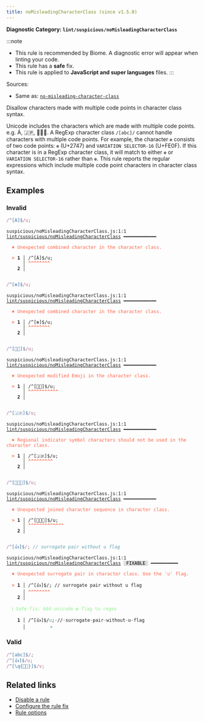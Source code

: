 ```yaml
---
title: noMisleadingCharacterClass (since v1.5.0)
---
```


**Diagnostic Category: `lint/suspicious/noMisleadingCharacterClass`**

:::note
- This rule is recommended by Biome. A diagnostic error will appear when linting your code.
- This rule has a **safe** fix.
- This rule is applied to **JavaScript and super languages** files.
:::

Sources: 
- Same as: <a href="https://eslint.org/docs/latest/rules/no-misleading-character-class" target="_blank"><code>no-misleading-character-class</code></a>

Disallow characters made with multiple code points in character class syntax.

Unicode includes the characters which are made with multiple code points. e.g. Á, 🇯🇵, 👨‍👩‍👦.
A RegExp character class `/[abc]/` cannot handle characters with multiple code points.
For example, the character `❇️` consists of two code points: `❇` (U+2747) and `VARIATION SELECTOR-16` (U+FE0F).
If this character is in a RegExp character class, it will match to either `❇` or `VARIATION SELECTOR-16` rather than `❇️`.
This rule reports the regular expressions which include multiple code point characters in character class syntax.

## Examples

### Invalid

```jsx
/^[Á]$/u;
```

<pre class="language-text"><code class="language-text">suspicious/noMisleadingCharacterClass.js:1:1 <a href="https://biomejs.dev/linter/rules/no-misleading-character-class">lint/suspicious/noMisleadingCharacterClass</a> ━━━━━━━━━━━━

<strong><span style="color: Tomato;">  </span></strong><strong><span style="color: Tomato;">✖</span></strong> <span style="color: Tomato;">Unexpected combined character in the character class.</span>
  
<strong><span style="color: Tomato;">  </span></strong><strong><span style="color: Tomato;">&gt;</span></strong> <strong>1 │ </strong>/^[Á]$/u;
   <strong>   │ </strong><strong><span style="color: Tomato;">^</span></strong><strong><span style="color: Tomato;">^</span></strong><strong><span style="color: Tomato;">^</span></strong><strong><span style="color: Tomato;">^</span></strong><strong><span style="color: Tomato;">^</span></strong><strong><span style="color: Tomato;">^</span></strong><strong><span style="color: Tomato;">^</span></strong><strong><span style="color: Tomato;">^</span></strong>
    <strong>2 │ </strong>
  
</code></pre>

```jsx
/^[❇️]$/u;
```

<pre class="language-text"><code class="language-text">suspicious/noMisleadingCharacterClass.js:1:1 <a href="https://biomejs.dev/linter/rules/no-misleading-character-class">lint/suspicious/noMisleadingCharacterClass</a> ━━━━━━━━━━━━

<strong><span style="color: Tomato;">  </span></strong><strong><span style="color: Tomato;">✖</span></strong> <span style="color: Tomato;">Unexpected combined character in the character class.</span>
  
<strong><span style="color: Tomato;">  </span></strong><strong><span style="color: Tomato;">&gt;</span></strong> <strong>1 │ </strong>/^[❇️]$/u;
   <strong>   │ </strong><strong><span style="color: Tomato;">^</span></strong><strong><span style="color: Tomato;">^</span></strong><strong><span style="color: Tomato;">^</span></strong><strong><span style="color: Tomato;">^</span></strong><strong><span style="color: Tomato;">^</span></strong><strong><span style="color: Tomato;">^</span></strong><strong><span style="color: Tomato;">^</span></strong><strong><span style="color: Tomato;">^</span></strong>
    <strong>2 │ </strong>
  
</code></pre>

```jsx
/^[👶🏻]$/u;
```

<pre class="language-text"><code class="language-text">suspicious/noMisleadingCharacterClass.js:1:1 <a href="https://biomejs.dev/linter/rules/no-misleading-character-class">lint/suspicious/noMisleadingCharacterClass</a> ━━━━━━━━━━━━

<strong><span style="color: Tomato;">  </span></strong><strong><span style="color: Tomato;">✖</span></strong> <span style="color: Tomato;">Unexpected modified Emoji in the character class. </span>
  
<strong><span style="color: Tomato;">  </span></strong><strong><span style="color: Tomato;">&gt;</span></strong> <strong>1 │ </strong>/^[👶🏻]$/u;
   <strong>   │ </strong><strong><span style="color: Tomato;">^</span></strong><strong><span style="color: Tomato;">^</span></strong><strong><span style="color: Tomato;">^</span></strong><strong><span style="color: Tomato;">^</span></strong><strong><span style="color: Tomato;">^</span></strong><strong><span style="color: Tomato;">^</span></strong><strong><span style="color: Tomato;">^</span></strong><strong><span style="color: Tomato;">^</span></strong><strong><span style="color: Tomato;">^</span></strong><strong><span style="color: Tomato;">^</span></strong><strong><span style="color: Tomato;">^</span></strong>
    <strong>2 │ </strong>
  
</code></pre>

```jsx
/^[🇯🇵]$/u;
```

<pre class="language-text"><code class="language-text">suspicious/noMisleadingCharacterClass.js:1:1 <a href="https://biomejs.dev/linter/rules/no-misleading-character-class">lint/suspicious/noMisleadingCharacterClass</a> ━━━━━━━━━━━━

<strong><span style="color: Tomato;">  </span></strong><strong><span style="color: Tomato;">✖</span></strong> <span style="color: Tomato;">Regional indicator symbol characters should not be used in the character class.</span>
  
<strong><span style="color: Tomato;">  </span></strong><strong><span style="color: Tomato;">&gt;</span></strong> <strong>1 │ </strong>/^[🇯🇵]$/u;
   <strong>   │ </strong><strong><span style="color: Tomato;">^</span></strong><strong><span style="color: Tomato;">^</span></strong><strong><span style="color: Tomato;">^</span></strong><strong><span style="color: Tomato;">^</span></strong><strong><span style="color: Tomato;">^</span></strong><strong><span style="color: Tomato;">^</span></strong><strong><span style="color: Tomato;">^</span></strong><strong><span style="color: Tomato;">^</span></strong><strong><span style="color: Tomato;">^</span></strong>
    <strong>2 │ </strong>
  
</code></pre>

```jsx
/^[👨‍👩‍👦]$/u;
```

<pre class="language-text"><code class="language-text">suspicious/noMisleadingCharacterClass.js:1:1 <a href="https://biomejs.dev/linter/rules/no-misleading-character-class">lint/suspicious/noMisleadingCharacterClass</a> ━━━━━━━━━━━━

<strong><span style="color: Tomato;">  </span></strong><strong><span style="color: Tomato;">✖</span></strong> <span style="color: Tomato;">Unexpected joined character sequence in character class.</span>
  
<strong><span style="color: Tomato;">  </span></strong><strong><span style="color: Tomato;">&gt;</span></strong> <strong>1 │ </strong>/^[👨‍👩‍👦]$/u;
   <strong>   │ </strong><strong><span style="color: Tomato;">^</span></strong><strong><span style="color: Tomato;">^</span></strong><strong><span style="color: Tomato;">^</span></strong><strong><span style="color: Tomato;">^</span></strong><strong><span style="color: Tomato;">^</span></strong><strong><span style="color: Tomato;">^</span></strong><strong><span style="color: Tomato;">^</span></strong><strong><span style="color: Tomato;">^</span></strong><strong><span style="color: Tomato;">^</span></strong><strong><span style="color: Tomato;">^</span></strong><strong><span style="color: Tomato;">^</span></strong><strong><span style="color: Tomato;">^</span></strong><strong><span style="color: Tomato;">^</span></strong>
    <strong>2 │ </strong>
  
</code></pre>

```jsx
/^[👍]$/; // surrogate pair without u flag
```

<pre class="language-text"><code class="language-text">suspicious/noMisleadingCharacterClass.js:1:1 <a href="https://biomejs.dev/linter/rules/no-misleading-character-class">lint/suspicious/noMisleadingCharacterClass</a> <span style="color: #000; background-color: #ddd;"> FIXABLE </span> ━━━━━━━━━━

<strong><span style="color: Tomato;">  </span></strong><strong><span style="color: Tomato;">✖</span></strong> <span style="color: Tomato;">Unexpected surrogate pair in character class. Use the 'u' flag.</span>
  
<strong><span style="color: Tomato;">  </span></strong><strong><span style="color: Tomato;">&gt;</span></strong> <strong>1 │ </strong>/^[👍]$/; // surrogate pair without u flag
   <strong>   │ </strong><strong><span style="color: Tomato;">^</span></strong><strong><span style="color: Tomato;">^</span></strong><strong><span style="color: Tomato;">^</span></strong><strong><span style="color: Tomato;">^</span></strong><strong><span style="color: Tomato;">^</span></strong><strong><span style="color: Tomato;">^</span></strong><strong><span style="color: Tomato;">^</span></strong><strong><span style="color: Tomato;">^</span></strong>
    <strong>2 │ </strong>
  
<strong><span style="color: lightgreen;">  </span></strong><strong><span style="color: lightgreen;">ℹ</span></strong> <span style="color: lightgreen;">Safe fix</span><span style="color: lightgreen;">: </span><span style="color: lightgreen;">Add unicode </span><span style="color: lightgreen;"><strong>u</strong></span><span style="color: lightgreen;"> flag to regex</span>
  
<strong>  </strong><strong>  1 │ </strong>/^[👍]$/<span style="color: MediumSeaGreen;">u</span>;<span style="opacity: 0.8;">·</span>//<span style="opacity: 0.8;">·</span>surrogate<span style="opacity: 0.8;">·</span>pair<span style="opacity: 0.8;">·</span>without<span style="opacity: 0.8;">·</span>u<span style="opacity: 0.8;">·</span>flag
<strong>  </strong><strong>    │ </strong>        <span style="color: MediumSeaGreen;">+</span>                                  
</code></pre>

### Valid

```jsx
/^[abc]$/;
/^[👍]$/u;
/^[\q{👶🏻}]$/v;
```

## Related links

- [Disable a rule](/linter/#disable-a-lint-rule)
- [Configure the rule fix](/linter#configure-the-rule-fix)
- [Rule options](/linter/#rule-options)
